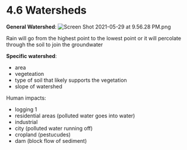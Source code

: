 # 4.6 Watersheds

**General Watershed**: ![Screen Shot 2021-05-29 at 9.56.28 PM.png](https://github.com/pranavnt/APES/tree/fe3c4f5752990f03cbc4406e08c1972c97929b12/Chapter%204/.assets/Screen%20Shot%202021-05-29%20at%209.56.28%20PM.png)

Rain will go from the highest point to the lowest point or it will percolate through the soil to join the groundwater

**Specific watershed**:

* area
* vegeteation
* type of soil that likely supports the vegetation
* slope of watershed

Human impacts:

* logging 1
* residential areas \(polluted water goes into water\)
* industrial 
* city \(polluted water running off\)
* cropland \(pestucudes\)
* dam \(block flow of sediment\)

